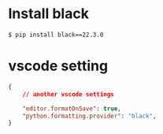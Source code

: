 # Install black
```
$ pip install black==22.3.0
```

# vscode setting
```json
{
    // another vscode settings

    "editor.formatOnSave": true,
    "python.formatting.provider": "black",
}
```
